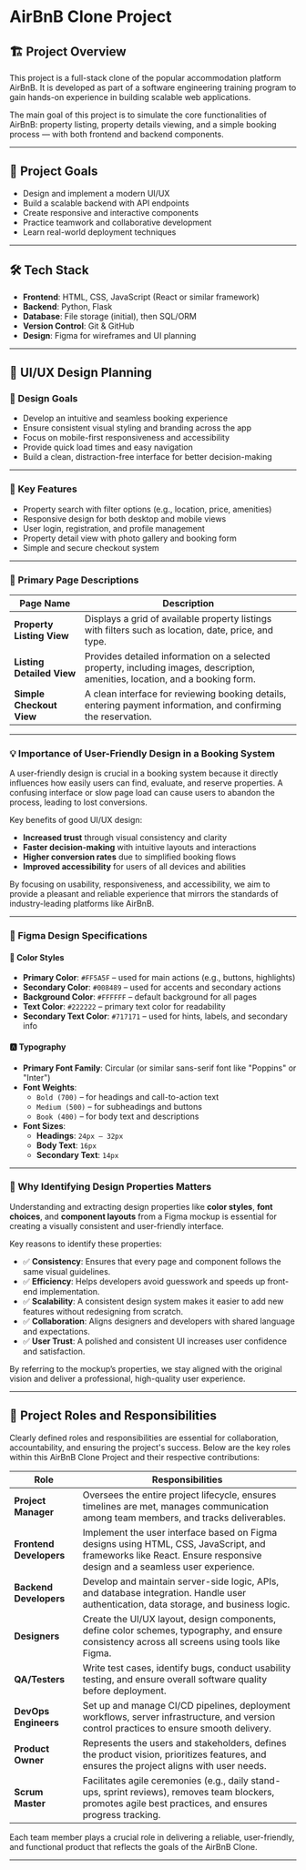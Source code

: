 # AirBnB Clone Project

## 🏗 Project Overview

This project is a full-stack clone of the popular accommodation platform AirBnB. It is developed as part of a software engineering training program to gain hands-on experience in building scalable web applications.

The main goal of this project is to simulate the core functionalities of AirBnB: property listing, property details viewing, and a simple booking process — with both frontend and backend components.

---

## 🎯 Project Goals

- Design and implement a modern UI/UX  
- Build a scalable backend with API endpoints  
- Create responsive and interactive components  
- Practice teamwork and collaborative development  
- Learn real-world deployment techniques  

---

## 🛠 Tech Stack

- **Frontend**: HTML, CSS, JavaScript (React or similar framework)  
- **Backend**: Python, Flask  
- **Database**: File storage (initial), then SQL/ORM  
- **Version Control**: Git & GitHub  
- **Design**: Figma for wireframes and UI planning  

---

## 🎨 UI/UX Design Planning

### 🎯 Design Goals

- Develop an intuitive and seamless booking experience  
- Ensure consistent visual styling and branding across the app  
- Focus on mobile-first responsiveness and accessibility  
- Provide quick load times and easy navigation  
- Build a clean, distraction-free interface for better decision-making  

---

### 🌟 Key Features

- Property search with filter options (e.g., location, price, amenities)  
- Responsive design for both desktop and mobile views  
- User login, registration, and profile management  
- Property detail view with photo gallery and booking form  
- Simple and secure checkout system  

---

### 📄 Primary Page Descriptions

| Page Name              | Description                                                                 |
|------------------------|-----------------------------------------------------------------------------|
| **Property Listing View**  | Displays a grid of available property listings with filters such as location, date, price, and type. |
| **Listing Detailed View**  | Provides detailed information on a selected property, including images, description, amenities, location, and a booking form. |
| **Simple Checkout View**   | A clean interface for reviewing booking details, entering payment information, and confirming the reservation. |

---

### 💡 Importance of User-Friendly Design in a Booking System

A user-friendly design is crucial in a booking system because it directly influences how easily users can find, evaluate, and reserve properties. A confusing interface or slow page load can cause users to abandon the process, leading to lost conversions.

Key benefits of good UI/UX design:

- **Increased trust** through visual consistency and clarity  
- **Faster decision-making** with intuitive layouts and interactions  
- **Higher conversion rates** due to simplified booking flows  
- **Improved accessibility** for users of all devices and abilities  

By focusing on usability, responsiveness, and accessibility, we aim to provide a pleasant and reliable experience that mirrors the standards of industry-leading platforms like AirBnB.

---

### 🎨 Figma Design Specifications

#### 🎨 Color Styles

- **Primary Color**: `#FF5A5F` – used for main actions (e.g., buttons, highlights)
- **Secondary Color**: `#008489` – used for accents and secondary actions
- **Background Color**: `#FFFFFF` – default background for all pages
- **Text Color**: `#222222` – primary text color for readability
- **Secondary Text Color**: `#717171` – used for hints, labels, and secondary info

#### 🅰️ Typography

- **Primary Font Family**: Circular (or similar sans-serif font like "Poppins" or "Inter")
- **Font Weights**:
  - `Bold (700)` – for headings and call-to-action text
  - `Medium (500)` – for subheadings and buttons
  - `Book (400)` – for body text and descriptions
- **Font Sizes**:
  - **Headings**: `24px – 32px`
  - **Body Text**: `16px`
  - **Secondary Text**: `14px`

---

### 🧠 Why Identifying Design Properties Matters

Understanding and extracting design properties like **color styles**, **font choices**, and **component layouts** from a Figma mockup is essential for creating a visually consistent and user-friendly interface.

Key reasons to identify these properties:

- ✅ **Consistency**: Ensures that every page and component follows the same visual guidelines.
- ✅ **Efficiency**: Helps developers avoid guesswork and speeds up front-end implementation.
- ✅ **Scalability**: A consistent design system makes it easier to add new features without redesigning from scratch.
- ✅ **Collaboration**: Aligns designers and developers with shared language and expectations.
- ✅ **User Trust**: A polished and consistent UI increases user confidence and satisfaction.

By referring to the mockup’s properties, we stay aligned with the original vision and deliver a professional, high-quality user experience.

---

## 👥 Project Roles and Responsibilities

Clearly defined roles and responsibilities are essential for collaboration, accountability, and ensuring the project's success. Below are the key roles within this AirBnB Clone Project and their respective contributions:

| **Role**              | **Responsibilities**                                                                 |
|-----------------------|---------------------------------------------------------------------------------------|
| **Project Manager**   | Oversees the entire project lifecycle, ensures timelines are met, manages communication among team members, and tracks deliverables. |
| **Frontend Developers** | Implement the user interface based on Figma designs using HTML, CSS, JavaScript, and frameworks like React. Ensure responsive design and a seamless user experience. |
| **Backend Developers** | Develop and maintain server-side logic, APIs, and database integration. Handle user authentication, data storage, and business logic. |
| **Designers**         | Create the UI/UX layout, design components, define color schemes, typography, and ensure consistency across all screens using tools like Figma. |
| **QA/Testers**        | Write test cases, identify bugs, conduct usability testing, and ensure overall software quality before deployment. |
| **DevOps Engineers**  | Set up and manage CI/CD pipelines, deployment workflows, server infrastructure, and version control practices to ensure smooth delivery. |
| **Product Owner**     | Represents the users and stakeholders, defines the product vision, prioritizes features, and ensures the project aligns with user needs. |
| **Scrum Master**      | Facilitates agile ceremonies (e.g., daily stand-ups, sprint reviews), removes team blockers, promotes agile best practices, and ensures progress tracking. |

Each team member plays a crucial role in delivering a reliable, user-friendly, and functional product that reflects the goals of the AirBnB Clone.

---
